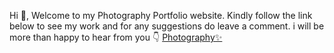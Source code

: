 Hi 👋, Welcome to my Photography Portfolio website. Kindly follow the link below to see my work and for any suggestions do leave a comment.
i will be more than happy to hear from you 👇
<a href="[https://null-fox-github-io.vercel.app/]" target="_blank">Photography✨</a>
